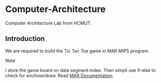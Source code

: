 # Computer-Architecture
Computer Architecture Lab from HCMUT.

## Introduction
We are required to build the Tic Tac Toe game in MAR MIPS program.


> [!NOTE]
> I store the game board on data segment index. Then simpli use if-else to check for win/lose/draw.
> Read [MAR Documentation](https://mars-lang.appspot.com/).
